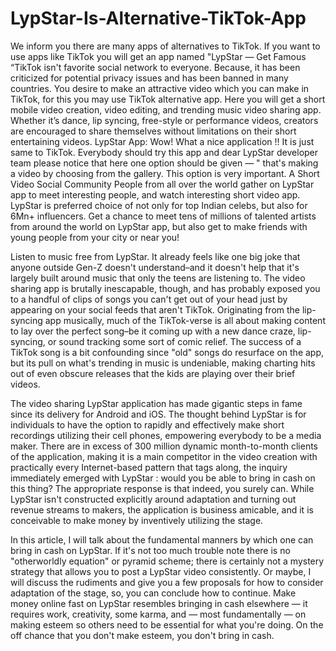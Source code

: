 # LypStar-Is-Alternative-TikTok-App
 We inform you there are many apps of alternatives to TikTok. If you want to use apps like TikTok you will get an app named "LypStar — Get Famous “TikTok isn't favorite social network to everyone. Because, it has been criticized for potential privacy issues and has been banned in many countries.
 You desire to make an attractive video which you can make in TikTok, for this you may use TikTok alternative app. Here you will get a short mobile video creation, video editing, and trending music video sharing app. Whether it’s dance, lip syncing, free-style or performance videos, creators are encouraged to share themselves without limitations on their short entertaining videos.
LypStar App:
Wow! What a nice application !! It is just same to TikTok. Everybody should try this app and dear LypStar developer team please notice that here one option should be given — " that's making a video by choosing from the gallery. This option is very important.
A Short Video Social Community
People from all over the world gather on LypStar app to meet interesting people, and watch interesting short video app. LypStar is preferred choice of not only for top Indian celebs, but also for 6Mn+ influencers. Get a chance to meet tens of millions of talented artists from around the world on LypStar app, but also get to make friends with young people from your city or near you!

Listen to music free from LypStar. It already feels like one big joke that anyone outside Gen-Z doesn't understand–and it doesn't help that it's largely built around music that only the teens are listening to. The video sharing app is brutally inescapable, though, and has probably exposed you to a handful of clips of songs you can't get out of your head just by appearing on your social feeds that aren't TikTok. Originating from the lip-syncing app musically, much of the TikTok-verse is all about making content to lay over the perfect song–be it coming up with a new dance craze, lip-syncing, or sound tracking some sort of comic relief. The success of a TikTok song is a bit confounding since "old" songs do resurface on the app, but its pull on what's trending in music is undeniable, making charting hits out of even obscure releases that the kids are playing over their brief videos.

The video sharing LypStar application has made gigantic steps in fame since its delivery for Android and iOS. The thought behind LypStar is for individuals to have the option to rapidly and effectively make short recordings utilizing their cell phones, empowering everybody to be a media maker. There are in excess of 300 million dynamic month-to-month clients of the application, making it is a main competitor in the video creation with practically every Internet-based pattern that tags along, the inquiry immediately emerged with LypStar : would you be able to bring in cash on this thing? The appropriate response is that indeed, you surely can. While LypStar isn't constructed explicitly around adaptation and turning out revenue streams to makers, the application is business amicable, and it is conceivable to make money by inventively utilizing the stage.

In this article, I will talk about the fundamental manners by which one can bring in cash on LypStar. If it's not too much trouble note there is no "otherworldly equation" or pyramid scheme; there is certainly not a mystery strategy that allows you to post a LypStar video consistently. Or maybe, I will discuss the rudiments and give you a few proposals for how to consider adaptation of the stage, so, you can conclude how to continue. Make money online fast on LypStar resembles bringing in cash elsewhere — it requires work, creativity, some karma, and — most fundamentally — on making esteem so others need to be essential for what you're doing. On the off chance that you don't make esteem, you don't bring in cash.

